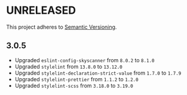 # UNRELEASED

This project adheres to [Semantic Versioning](http://semver.org/).

## 3.0.5

- Upgraded `eslint-config-skyscanner` from `8.0.2` to `8.1.0`
- Upgraded `stylelint` from `13.8.0` to `13.12.0`
- Upgraded `stylelint-declaration-strict-value` from `1.7.0` to `1.7.9`
- Upgraded `stylelint-prettier` from `1.1.2` to `1.2.0`
- Upgraded `stylelint-scss` from `3.18.0` to `3.19.0`
